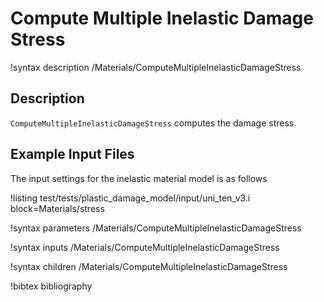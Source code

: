# Compute Multiple Inelastic Damage Stress

!syntax description /Materials/ComputeMultipleInelasticDamageStress

## Description

`ComputeMultipleInelasticDamageStress` computes the damage stress.

## Example Input Files

The input settings for the inelastic material model is as follows

!listing test/tests/plastic_damage_model/input/uni_ten_v3.i block=Materials/stress

!syntax parameters /Materials/ComputeMultipleInelasticDamageStress

!syntax inputs /Materials/ComputeMultipleInelasticDamageStress

!syntax children /Materials/ComputeMultipleInelasticDamageStress

!bibtex bibliography
